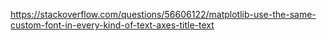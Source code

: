 https://stackoverflow.com/questions/56606122/matplotlib-use-the-same-custom-font-in-every-kind-of-text-axes-title-text
